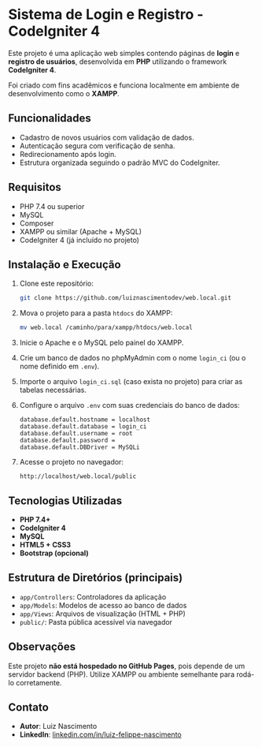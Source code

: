 # Sistema de Login e Registro - CodeIgniter 4

Este projeto é uma aplicação web simples contendo páginas de **login** e **registro de usuários**, desenvolvida em **PHP** utilizando o framework **CodeIgniter 4**. 

Foi criado com fins acadêmicos e funciona localmente em ambiente de desenvolvimento como o **XAMPP**.

## Funcionalidades

- Cadastro de novos usuários com validação de dados.
- Autenticação segura com verificação de senha.
- Redirecionamento após login.
- Estrutura organizada seguindo o padrão MVC do CodeIgniter.

## Requisitos

- PHP 7.4 ou superior
- MySQL
- Composer
- XAMPP ou similar (Apache + MySQL)
- CodeIgniter 4 (já incluído no projeto)

## Instalação e Execução

1. Clone este repositório:
   ```bash
   git clone https://github.com/luiznascimentodev/web.local.git
   ```

2. Mova o projeto para a pasta `htdocs` do XAMPP:
   ```bash
   mv web.local /caminho/para/xampp/htdocs/web.local
   ```

3. Inicie o Apache e o MySQL pelo painel do XAMPP.

4. Crie um banco de dados no phpMyAdmin com o nome `login_ci` (ou o nome definido em `.env`).

5. Importe o arquivo `login_ci.sql` (caso exista no projeto) para criar as tabelas necessárias.

6. Configure o arquivo `.env` com suas credenciais do banco de dados:
   ```
   database.default.hostname = localhost
   database.default.database = login_ci
   database.default.username = root
   database.default.password =
   database.default.DBDriver = MySQLi
   ```

7. Acesse o projeto no navegador:
   ```
   http://localhost/web.local/public
   ```

## Tecnologias Utilizadas

- **PHP 7.4+**
- **CodeIgniter 4**
- **MySQL**
- **HTML5 + CSS3**
- **Bootstrap (opcional)**

## Estrutura de Diretórios (principais)

- `app/Controllers`: Controladores da aplicação
- `app/Models`: Modelos de acesso ao banco de dados
- `app/Views`: Arquivos de visualização (HTML + PHP)
- `public/`: Pasta pública acessível via navegador

## Observações

Este projeto **não está hospedado no GitHub Pages**, pois depende de um servidor backend (PHP). Utilize XAMPP ou ambiente semelhante para rodá-lo corretamente.

## Contato

- **Autor**: Luiz Nascimento  
- **LinkedIn**: [linkedin.com/in/luiz-felippe-nascimento](https://www.linkedin.com/in/luiz-felippe-nascimento/)
